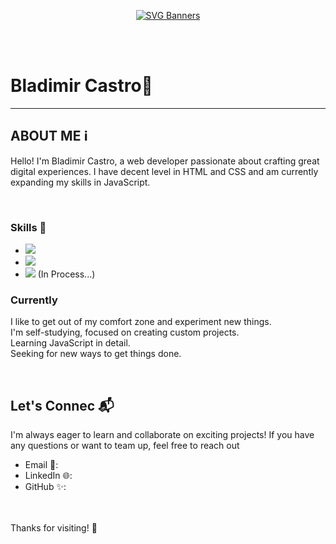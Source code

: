 <p align="center">
  <a href="https://github.com/Akshay090/svg-banners">
    <img src="https://svg-banners.vercel.app/api?type=typeWriter&text1=Bladimir%20Castro%20💻&width=1000&height=150" alt="SVG Banners">
  </a>
</p>
<br>
<br>

# Bladimir Castro💼

---

## **ABOUT ME** ℹ️
Hello! I'm Bladimir Castro, a web developer passionate about crafting great digital experiences. I have decent level in HTML and CSS and am currently expanding my skills in JavaScript.

<br>




### Skills 🚀
- <img src="https://img.shields.io/badge/HTML5-FF5733">
- <img src="https://img.shields.io/badge/CSS3-3498DB">
- <img  src="https://badgen.net/badge/color/JAVASCRIPT/yellow?label="> (In Process...)



### Currently 
I like to get out of my comfort zone and experiment new things.
<br>
I'm self-studying, focused on creating custom projects.
<br>
Learning JavaScript in detail.
<br>
Seeking for new ways to get things done.


  

<br>


## **Let's Connec** 📬
I'm always eager to learn and collaborate on exciting projects! If you have any questions or want to team up, feel free to reach out

- Email 📩: 
- LinkedIn 🌐:
- GitHub ✨: 
<br>
<br>
Thanks for visiting! 👋
